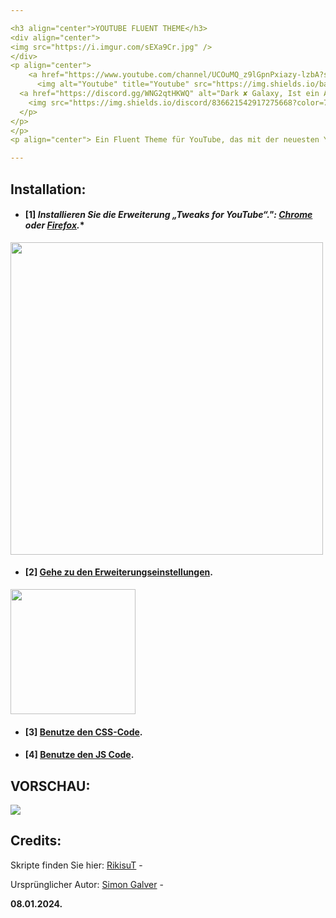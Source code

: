```yaml
---

<h3 align="center">YOUTUBE FLUENT THEME</h3>
<div align="center">
<img src="https://i.imgur.com/sEXa9Cr.jpg" />
</div>
<p align="center">
    <a href="https://www.youtube.com/channel/UCOuMQ_z9lGpnPxiazy-lzbA?sub_confirmation=1">
      <img alt="Youtube" title="Youtube" src="https://img.shields.io/badge/-YouTube-red?style=for-the-badge&logo=youtube&logoColor=white"/></a>
  <a href="https://discord.gg/WNG2qtHKWQ" alt="Dark ✘ Galaxy, Ist ein Aktiver Community-Server, mit Tollen Giveaways, Eigene Bots & Co.">
    <img src="https://img.shields.io/discord/836621542917275668?color=7289DA&labelColor=4a64bd&logo=discord&logoColor=white&style=for-the-badge"/></a>
  </p>
</p>
</p>
<p align="center"> Ein Fluent Theme für YouTube, das mit der neuesten YouTube-Version funktioniert.</p>

---
```


## Installation:
 
- #### [1] *Installieren Sie die Erweiterung „Tweaks for YouTube“.": [Chrome](https://chrome.google.com/webstore/detail/tweaks-for-youtube/ogkoifddpkoabehfemkolflcjhklmkge "Tweaks for YouTube - Chrome Web Store") oder [Firefox](https://addons.mozilla.org/en-US/firefox/addon/tweaks-for-youtube/ "Tweaks for YouTube - Firefox").**
<img width="500px" src="https://i.imgur.com/kYF2ESb.png"></a>


- #### [2] **[Gehe zu den Erweiterungseinstellungen](chrome-extension://ogkoifddpkoabehfemkolflcjhklmkge/options.html "Go to Extension Settings").**

<img width="200px" src="https://i.imgur.com/YdZm30f.png"></a>

- #### [3] **[Benutze den CSS-Code](https://github.com/Boomtrexx/YouTubeFluent/blob/main/theme/style.css "Benutze den CSS Code").**

- #### [4] **[Benutze den JS Code](https://github.com/Boomtrexx/YouTubeFluent/blob/main/theme/script.js "Benutze den JS Code").**

## VORSCHAU:
<img src="https://i.imgur.com/sKb2ll2.png" />

## Credits:

Skripte finden Sie hier:
[RikisuT](https://github.com/RikisuT/Youtube-Fluent-Theme "RikisuT") -

Ursprünglicher Autor:
[Simon Galver](https://userstyles.org/users/854680 "Simon Galver") - 


**08.01.2024.**
